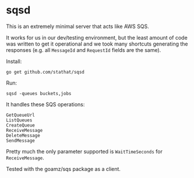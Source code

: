 # sqsd

This is an extremely minimal server that acts like AWS SQS.

It works for us in our dev/testing environment, but the least amount of code was written to get it operational
and we took many shortcuts generating the responses (e.g. all `MessageId` and `RequestId` fields are the same).

Install:

    go get github.com/stathat/sqsd

Run:

    sqsd -queues buckets,jobs

It handles these SQS operations:

    GetQueueUrl
    ListQueues
    CreateQueue
    ReceiveMessage
    DeleteMessage
    SendMessage

Pretty much the only parameter supported is `WaitTimeSeconds` for `ReceiveMessage`.  

Tested with the goamz/sqs package as a client.
